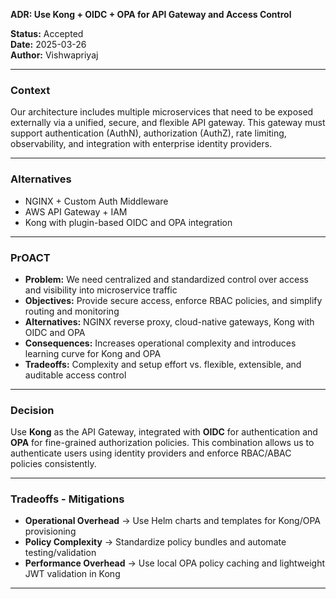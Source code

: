 **ADR: Use Kong + OIDC + OPA for API Gateway and Access Control**

**Status:** Accepted  
**Date:** 2025-03-26  
**Author:** Vishwapriyaj

---

### Context
Our architecture includes multiple microservices that need to be exposed externally via a unified, secure, and flexible API gateway. This gateway must support authentication (AuthN), authorization (AuthZ), rate limiting, observability, and integration with enterprise identity providers.

---

### Alternatives
- NGINX + Custom Auth Middleware
- AWS API Gateway + IAM
- Kong with plugin-based OIDC and OPA integration

---

### PrOACT
- **Problem:** We need centralized and standardized control over access and visibility into microservice traffic
- **Objectives:** Provide secure access, enforce RBAC policies, and simplify routing and monitoring
- **Alternatives:** NGINX reverse proxy, cloud-native gateways, Kong with OIDC and OPA
- **Consequences:** Increases operational complexity and introduces learning curve for Kong and OPA
- **Tradeoffs:** Complexity and setup effort vs. flexible, extensible, and auditable access control

---

### Decision
Use **Kong** as the API Gateway, integrated with **OIDC** for authentication and **OPA** for fine-grained authorization policies. This combination allows us to authenticate users using identity providers and enforce RBAC/ABAC policies consistently.

---

### Tradeoffs - Mitigations
- **Operational Overhead** → Use Helm charts and templates for Kong/OPA provisioning
- **Policy Complexity** → Standardize policy bundles and automate testing/validation
- **Performance Overhead** → Use local OPA policy caching and lightweight JWT validation in Kong

---